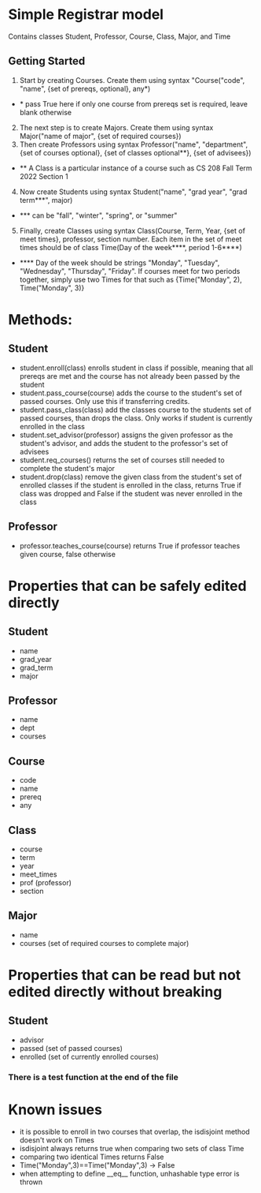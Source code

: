 # Simple Registrar model 
Contains classes Student, Professor, Course, Class, Major, and Time
## Getting Started
1. Start by creating Courses. Create them using syntax "Course("code", "name", {set of prereqs, optional}, any*) 
* \* pass True here if only one course from prereqs set is required, leave blank otherwise
2. The next step is to create Majors. Create them using syntax Major("name of major", {set of required courses})
3. Then create Professors using syntax Professor("name", "department", {set of courses optional}, {set of classes optional**}, {set of advisees})
* \*\* A Class is a particular instance of a course such as CS 208 Fall Term 2022 Section 1
4. Now create Students using syntax Student("name", "grad year", "grad term***", major)
* \*\*\* can be "fall", "winter", "spring", or "summer"
5. Finally, create Classes using syntax Class(Course, Term, Year, {set of meet times}, professor, section number. Each item in the set of meet times should be of class Time(Day of the week*\*\*\*, period 1-6****)
* \*\*\*\* Day of the week should be strings "Monday", "Tuesday", "Wednesday", "Thursday", "Friday". If courses meet for two periods together, simply use two Times for that such as {Time("Monday", 2), Time("Monday", 3)}

# Methods:
## Student
* student.enroll(class) enrolls student in class if possible, meaning that all prereqs are met and the course has not already been passed by the student
* student.pass_course(course) adds the course to the student's set of passed courses. Only use this if transferring credits.
* student.pass_class(class) add the classes course to the students set of passed courses, than drops the class. Only works if student is currently enrolled in the class
* student.set_advisor(professor) assigns the given professor as the student's advisor, and adds the student to the professor's set of advisees
* student.req_courses() returns the set of courses still needed to complete the student's major
* student.drop(class) remove the given class from the student's set of enrolled classes if the student is enrolled in the class, returns True if class was dropped and False if the student was never enrolled in the class
## Professor
* professor.teaches_course(course) returns True if professor teaches given course, false otherwise

# Properties that can be safely edited directly
## Student
* name
* grad_year
* grad_term
* major
## Professor
* name
* dept
* courses
## Course
* code
* name
* prereq
* any
## Class
* course
* term
* year
* meet_times
* prof (professor)
* section
## Major
* name
* courses (set of required courses to complete major)

# Properties that can be read but not edited directly without breaking
## Student
* advisor
* passed (set of passed courses)
* enrolled (set of currently enrolled courses)

### There is a test function at the end of the file

# Known issues
* it is possible to enroll in two courses that overlap, the isdisjoint method doesn't work on Times
* isdisjoint always returns true when comparing two sets of class Time
* comparing two identical Times returns False 
* Time("Monday",3)==Time("Monday",3) -> False
* when attempting to define \_\_eq\_\_ function, unhashable type error is thrown
